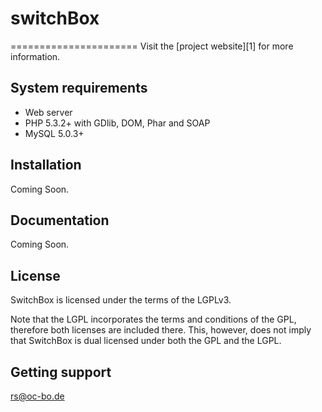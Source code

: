 switchBox
=========


======================
Visit the [project website][1]
for more information.


System requirements
-------------------

 * Web server
 * PHP 5.3.2+ with GDlib, DOM, Phar and SOAP
 * MySQL 5.0.3+


Installation
------------

Coming Soon.


Documentation
-------------

Coming Soon.


License
-------

SwitchBox is licensed under the terms of the LGPLv3.

Note that the LGPL incorporates the terms and conditions of the GPL, therefore
both licenses are included there. This, however, does not imply that SwitchBox is
dual licensed under both the GPL and the LGPL.


Getting support
---------------
rs@oc-bo.de
